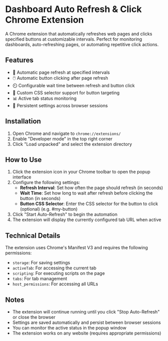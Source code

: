 # Dashboard Auto Refresh & Click Chrome Extension

A Chrome extension that automatically refreshes web pages and clicks specified buttons at customizable intervals. Perfect for monitoring dashboards, auto-refreshing pages, or automating repetitive click actions.

## Features

- 🔄 Automatic page refresh at specified intervals
- 🖱️ Automatic button clicking after page refresh
- ⏲️ Configurable wait time between refresh and button click
- 🎯 Custom CSS selector support for button targeting
- 📊 Active tab status monitoring
- 💾 Persistent settings across browser sessions

## Installation

1. Open Chrome and navigate to `chrome://extensions/`
2. Enable "Developer mode" in the top right corner
3. Click "Load unpacked" and select the extension directory

## How to Use

1. Click the extension icon in your Chrome toolbar to open the popup interface
2. Configure the following settings:
   - **Refresh Interval**: Set how often the page should refresh (in seconds)
   - **Wait Time**: Set how long to wait after refresh before clicking the button (in seconds)
   - **Button CSS Selector**: Enter the CSS selector for the button to click (optional) (e.g. #my-button)
3. Click "Start Auto-Refresh" to begin the automation
4. The extension will display the currently configured tab URL when active

## Technical Details

The extension uses Chrome's Manifest V3 and requires the following permissions:
- `storage`: For saving settings
- `activeTab`: For accessing the current tab
- `scripting`: For executing scripts on the page
- `tabs`: For tab management
- `host_permissions`: For accessing all URLs

## Notes

- The extension will continue running until you click "Stop Auto-Refresh" or close the browser
- Settings are saved automatically and persist between browser sessions
- You can monitor the active status in the popup window
- The extension works on any website (requires appropriate permissions)